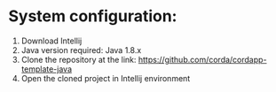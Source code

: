 # System configuration:

1. Download Intellij
2. Java version required: Java 1.8.x  
3. Clone the repository at the link: https://github.com/corda/cordapp-template-java
4. Open the cloned project in Intellij environment
 
